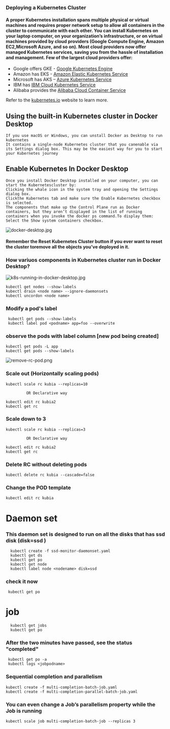 ### Deploying a Kubernetes Cluster

####  A proper Kubernetes installation spans multiple physical or virtual machines and requires proper network setup to allow all containers in the cluster to communicate with each other. You can install Kubernetes on your laptop computer, on your organization’s infrastructure, or on virtual machines provided by cloud providers (Google Compute Engine, Amazon EC2,Microsoft Azure, and so on). Most cloud providers now offer managed Kubernetes services, saving you from the hassle of installation and management. Few of the largest cloud providers offer:

- Google offers GKE - [Google Kubernetes Engine](https://cloud.google.com/kubernetes-engine)
- Amazon has EKS - [Amazon Elastic Kubernetes Service](https://aws.amazon.com/eks/)
- Microsoft has AKS – [Azure Kubernetes Service](https://azure.microsoft.com/en-us/services/kubernetes-service/)
- IBM has [IBM Cloud Kubernetes Service](https://www.ibm.com/nl-en/cloud/container-service)
- Alibaba provides the [Alibaba Cloud Container Service](https://www.alibabacloud.com/product/container-service)

Refer to the [kubernetes.io](https://kubernetes.io) website to learn more.

## Using the built-in Kubernetes cluster in Docker Desktop

    If you use macOS or Windows, you can unstall Docker as Desktop to run kubernetes
    It contains a single-node Kubernetes cluster that you canenable via its Settings dialog box. This may be the easiest way for you to start your Kubernetes journey

## Enable Kubernetes In Docker Desktop

    Once you install Docker Desktop installed on your computer, you can start the Kubernetescluster by:
    Clicking the whale icon in the system tray and opening the Settings dialog box.
    Clickthe Kubernetes tab and make sure the Enable Kubernetes checkbox is selected.
    The components that make up the Control Plane run as Docker containers, but they aren’t displayed in the list of running containers when you invoke the docker ps command.To display them: 
    Select the Show system containers checkbox.

![docker-desktop.jpg](https://github.com/shivamjhalabfiles/kubernetes-lab/blob/master/images/docker-desktop.jpg)


 ####   Remember the Reset Kubernetes Cluster button if you ever want to reset the cluster toremove all the objects you’ve deployed in it.

 ### How variuos components in Kubernetes cluster run in Docker Desktop?

![k8s-running-in-docker-desktop.jpg](https://github.com/shivamjhalabfiles/kubernetes-lab/blob/master/images/k8s-running-in-docker-desktop.jpg)

    kubectl get nodes --show-labels
    kubectl drain <node name> --ignore-daemonsets
    kubectl uncordon <node name>

 ### Modify a pod's label 
 
     kubectl get pods --show-labels
     kubectl label pod <podname> app=foo --overwrite
 
### observe the pods with label column [new pod being created]
  
    kubectl get pods -L app
    kubectl get pods --show-labels
  

  ![remove-rc-pod.png](https://github.com/shivamjhalabfiles/kubernetes-lab/blob/master/images/remove-rc-pod.png)


### Scale out (Horizontally scaling pods)

    kubectl scale rc kubia --replicas=10

             OR Declarative way

    kubectl edit rc kubia2
    kubectl get rc

### Scale down to 3

    kubectl scale rc kubia --replicas=3

             OR Declarative way

    kubectl edit rc kubia2
    kubectl get rc

### Delete RC without deleting pods 

    kubectl delete rc kubia --cascade=false

### Change the POD template

    kubectl edit rc kubia
   
 
# Daemon set
 
 ### This daemon set is designed to run on all the disks that has ssd disk (disk=ssd )
      kubectl create -f ssd-monitor-daemonset.yaml
      kubectl get ds
      kubectl get po
      kubectl get node
      kubectl label node <nodename> disk=ssd
 
 ### check it now 
     kubectl get po
  
# job
      kubectl get jobs
      kubectl get po

### After the two minutes have passed, see the status "completed"
     kubectl get po -a
     kubectl logs <jobpodname>

### Sequential completion and parallelism

    kubectl create -f multi-completion-batch-job.yaml
    kubectl create -f multi-completion-parallel-batch-job.yaml
### You can even change a Job’s parallelism property while the Job is running
    kubectl scale job multi-completion-batch-job --replicas 3
